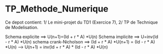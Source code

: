 # TP_Methode_Numerique
Ce depot contient:
1/ Le mini-projet du TD1 (Exercice 7),
2/ TP de Technique de Modelisation.

Schema explicite ==> U(n+1)=(Id + r * A) *U(n)
Schema implicite ==> U=inv(Id - r * A) *U(n)
schema crank-Nicholson ==> (Id + r * A) *U(n+1) = (Id - r * A) *U(n) --> U(n+1) = inv(Id + r * A) * (Id - r * A) *U(n)

